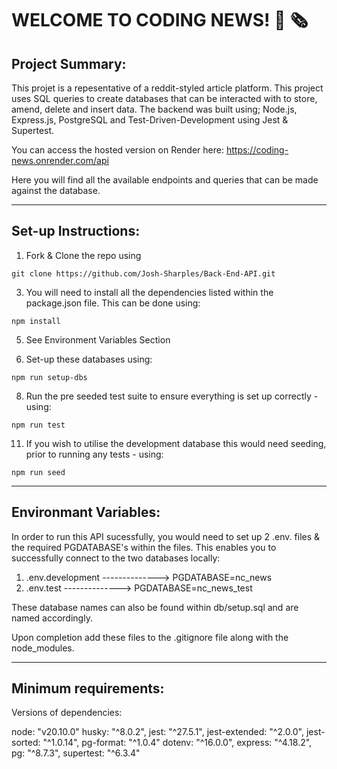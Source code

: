 # WELCOME TO CODING NEWS! 📰 🗞

<h2>Project Summary:</h2>

This projet is a repesentative of a reddit-styled article platform. This project uses SQL queries to create databases that can be interacted with to store, amend, delete and insert data.
The backend was built using; Node.js, Express.js, PostgreSQL and Test-Driven-Development using Jest & Supertest.

You can access the hosted version on Render here: https://coding-news.onrender.com/api

Here you will find all the available endpoints and queries that can be made against the database.

-------------------------------------------------------------

<h2>Set-up Instructions:</h2>

1. Fork & Clone the repo using
```
git clone https://github.com/Josh-Sharples/Back-End-API.git
```

3. You will need to install all the dependencies listed within the package.json file. This can be done using:
```
npm install
```

5. See Environment Variables Section

6. Set-up these databases using:
```
npm run setup-dbs
```

8. Run the pre seeded test suite to ensure everything is set up correctly - using:
```
npm run test
```

11. If you wish to utilise the development database this would need seeding, prior to running any tests - using:
```
npm run seed
```
-------------------------------------------------------------
<h2>Environmant Variables:</h2>

In order to run this API sucessfully, you would need to set up 2 .env. files & the required PGDATABASE's within the files.
This enables you to successfully connect to the two databases locally:

1. .env.development -------------->  PGDATABASE=nc_news
2. .env.test -------------->  PGDATABASE=nc_news_test

These database names can also be found within db/setup.sql and are named accordingly.

Upon completion add these files to the .gitignore file along with the node_modules.

-------------------------------------------------------------

<h2>Minimum requirements:</h2>

Versions of dependencies:

node: "v20.10.0"
husky: "^8.0.2",
jest: "^27.5.1",
jest-extended: "^2.0.0",
jest-sorted: "^1.0.14",
pg-format: "^1.0.4"
dotenv: "^16.0.0",
express: "^4.18.2",
pg: "^8.7.3",
supertest: "^6.3.4"
